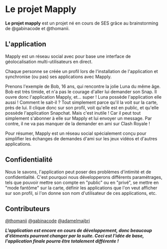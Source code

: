 # Le projet Mapply

**Le projet mapply** est un projet né en cours de SES grâce au brainstorming de @gabinacode et @thomanii.

## L'application

Mapply est un réseau social avec pour base une interface de géolocalisation multi-utilisateurs en direct.

Chaque personne se créée un profil lors de l'installation de l'application et synchronise (ou pas) ses applications avec Mapply. 

Prenons l'exemple de Bob, 16 ans, qui rencontre la jolie Luna du même âge. Bob est très timide, et n'a pas le courage d'aller lui demander son Snap. Il ouvre donc l'application Mapply, et... super ! Luna possède l'application elle aussi ! Comment le sait-il ? Tout simplement parce qu'il la voit sur la carte, près de lui. Il clique donc sur son profil, voit qu'elle est en public, et qu'elle possède l'application Snapchat. Mais c'est inutile ! Car il peut tout simplement s'abonner à elle sur Mapply et lui envoyer un message. Par contre, il ne va pas manquer de la demander en ami sur Clash Royale !

Pour résumer, Mapply est un réseau social spécialement conçu pour simplifier les échanges de demandes d'ami sur les jeux vidéos et d'autres applications.

## Confidentialité

Nous le savons, l'application peut poser des problèmes d'intimité et de confidentialité. C'est pourquoi nous développerons différents paramétrages, tels que pouvoir mettre son compte en "public" ou en "privé", se mettre en "mode fantôme" sur la carte, définir les applications que l'on veut afficher sur son profil, si l'on donne son nom d'utilisateur de ces applications, etc.

## Contributeurs

[@thomanii](https://github.com/thomanii) 
[@gabinacode](https://github.com/gabinacode)
[@adamelmajbri](https://github.com/adamelmajbri)


_**L'application est encore en cours de développement, donc beaucoup d'éléments pourront changer par la suite. Ceci est l'idée de base, l'application finale pourra être totalement différente !**_

